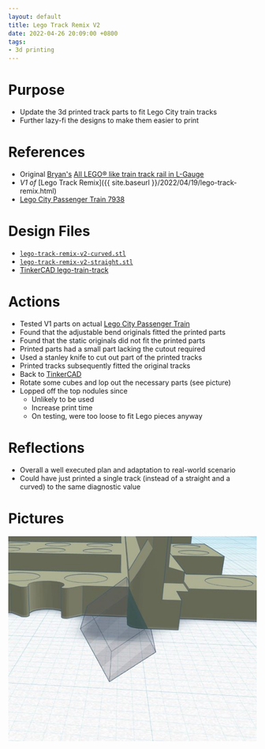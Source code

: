 ```yaml
---
layout: default
title: Lego Track Remix V2
date: 2022-04-26 20:09:00 +0800
tags:
- 3d printing
---
```


# Purpose
- Update the 3d printed track parts to fit Lego City train tracks
- Further lazy-fi the designs to make them easier to print


# References
- Original [Bryan's](https://www.printables.com/social/81523-bryan/about) [All LEGO® like train track rail in L-Gauge](https://www.printables.com/model/53885-all-legor-like-train-track-rail-in-l-gauge)
- *V1 of*  [Lego Track Remix]({{ site.baseurl }}/2022/04/19/lego-track-remix.html)
- [Lego City Passenger Train 7938](https://brickset.com/sets/7938-1/Passenger-Train)


# Design Files
- [`lego-track-remix-v2-curved.stl`](/assets/stl/2022-04-26-lego-track-remix-v2-curved.stl)
- [`lego-track-remix-v2-straight.stl`](/assets/stl/2022-04-26-lego-track-remix-v2-straight.stl)
- [TinkerCAD lego-train-track](https://www.tinkercad.com/things/1uMkrkHizta-lego-train-track)

# Actions
- Tested V1 parts on actual [Lego City Passenger Train](https://brickset.com/sets/7938-1/Passenger-Train)
- Found that the adjustable bend originals fitted the printed parts
- Found that the static originals did not fit the printed parts
- Printed parts had a small part lacking the cutout required
- Used a stanley knife to cut out part of the printed tracks
- Printed tracks subsequently fitted the original tracks
- Back to [TinkerCAD](https://www.tinkercad.com/things/1uMkrkHizta-lego-train-track)
- Rotate some cubes and lop out the necessary parts (see picture)
- Lopped off the top nodules since
  - Unlikely to be used
  - Increase print time
  - On testing, were too loose to fit Lego pieces anyway

# Reflections
- Overall a well executed plan and adaptation to real-world scenario
- Could have just printed a single track (instead of a straight and a curved) to the same diagnostic value

# Pictures
![modification](/assets/img/2022-04-26-lego-track-remix-v2.jpg)